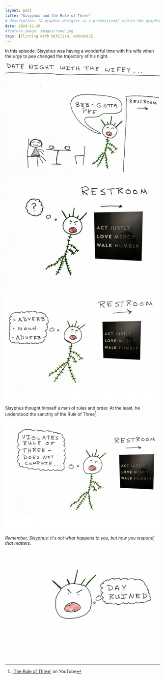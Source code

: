 ```yaml
---
layout: post
title: "Sisyphus and the Rule of Three"
# description: "A graphic designer is a professional within the graphic design and graphic arts industry."
date: 2024-12-20
#feature_image: images/road.jpg
tags: [Flirting with Nihilism, webcomic]
---
```


In this episode: Sisyphus was having a wonderful time with his wife when the urge to pee changed the trajectory of his night. <!--more-->

![Frame 1 of 'Sisyphus and the Rule of Three'](/images/flirting-with-nihilism/rule-of-three-1.jpg)

![Frame 2 of 'Sisyphus and the Rule of Three'](/images/flirting-with-nihilism/rule-of-three-2.jpg)

![Frame 3 of 'Sisyphus and the Rule of Three'](/images/flirting-with-nihilism/rule-of-three-3.jpg)

Sisyphus thought himself a man of rules and order. At the least, he understood the sanctity of the Rule of Three[^ruleofthree].

![Frame 4 of 'Sisyphus and the Rule of Three'](/images/flirting-with-nihilism/rule-of-three-4.jpg)

*Remember, Sisyphus: It's not what happens to you, but how you respond, that matters.*

![Frame 5 of 'Sisyphus and the Rule of Three'](/images/flirting-with-nihilism/rule-of-three-5.jpg)

[^ruleofthree]: ['The Rule of Three'](https://www.youtube.com/watch?v=3tSAhVPs7pw) on YouTube
